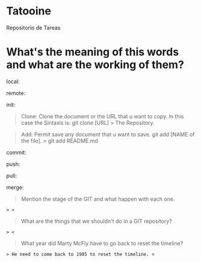 # Tatooine

Repositorio de Tareas

# What's the meaning of this words and what are the working of them? #

local: 

remote:

init:

> Clone: Clone the document or the URL that u want to copy. In this case the Sintaxis is:
git clone [URL] > The Repository. 

> Add: Permit save any document that u want to save.
git add [NAME of the file]. > git add README.md  

commit:

push:

pull:

merge:

> Mention the stage of the GIT and what happen with each one.

	> <

> What are the things that we shouldn't do in a GIT repository?
	
	> <

> What year did Marty McFly have to go back to reset the timeline?

	> He need to come back to 1985 to reset the timeline. <
